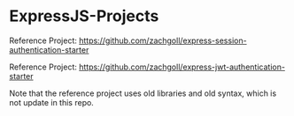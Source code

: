 # ExpressJS-Projects

Reference Project: https://github.com/zachgoll/express-session-authentication-starter

Reference Project: https://github.com/zachgoll/express-jwt-authentication-starter

Note that the reference project uses old libraries and old syntax, which is not update in this repo.
